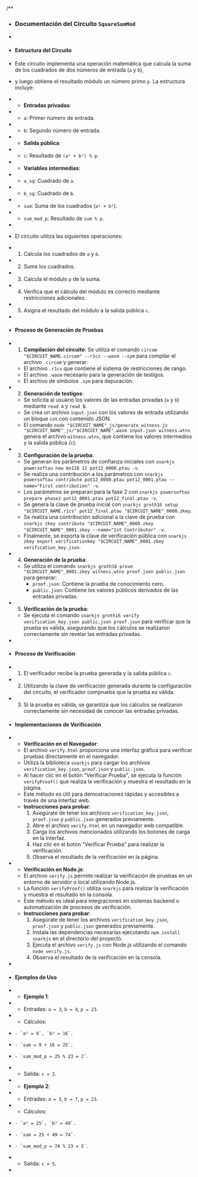 /**
 * ### Documentación del Circuito `SquareSumMod`
 *
 * #### Estructura del Circuito
 * Este circuito implementa una operación matemática que calcula la suma de los cuadrados de dos números de entrada (`a` y `b`), 
 * y luego obtiene el resultado módulo un número primo `p`. La estructura incluye:
 * - **Entradas privadas**:
 *   - `a`: Primer número de entrada.
 *   - `b`: Segundo número de entrada.
 * - **Salida pública**:
 *   - `c`: Resultado de `(a² + b²) % p`.
 * - **Variables intermedias**:
 *   - `a_sq`: Cuadrado de `a`.
 *   - `b_sq`: Cuadrado de `b`.
 *   - `sum`: Suma de los cuadrados (`a² + b²`).
 *   - `sum_mod_p`: Resultado de `sum % p`.
 * 
 * El circuito utiliza las siguientes operaciones:
 * 1. Calcula los cuadrados de `a` y `b`.
 * 2. Suma los cuadrados.
 * 3. Calcula el módulo `p` de la suma.
 * 4. Verifica que el cálculo del módulo es correcto mediante restricciones adicionales.
 * 5. Asigna el resultado del módulo a la salida pública `c`.
 *
 * #### Proceso de Generación de Pruebas
 * 1. **Compilación del circuito**: Se utiliza el comando `circom "$CIRCUIT_NAME.circom" --r1cs --wasm --sym` para compilar el archivo `.circom` y generar:
    - El archivo `.r1cs` que contiene el sistema de restricciones de rango.
    - El archivo `.wasm` necesario para la generación de testigos.
    - El archivo de símbolos `.sym` para depuración.
 * 2. **Generación de testigos**: 
    - Se solicita al usuario los valores de las entradas privadas (`a` y `b`) mediante `read A` y `read B`.
    - Se crea un archivo `input.json` con los valores de entrada utilizando un bloque `cat` con contenido JSON.
    - El comando `node "$CIRCUIT_NAME"_js/generate_witness.js "$CIRCUIT_NAME"_js/"$CIRCUIT_NAME".wasm input.json witness.wtns` genera el archivo `witness.wtns`, que contiene los valores intermedios y la salida pública (`c`).
 * 3. **Configuración de la prueba**:
    - Se generan los parámetros de confianza iniciales con `snarkjs powersoftau new bn128 12 pot12_0000.ptau -v`.
    - Se realiza una contribución a los parámetros con `snarkjs powersoftau contribute pot12_0000.ptau pot12_0001.ptau --name="First contribution" -v`.
    - Los parámetros se preparan para la fase 2 con `snarkjs powersoftau prepare phase2 pot12_0001.ptau pot12_final.ptau -v`.
    - Se genera la clave de prueba inicial con `snarkjs groth16 setup "$CIRCUIT_NAME.r1cs" pot12_final.ptau "$CIRCUIT_NAME"_0000.zkey`.
    - Se realiza una contribución adicional a la clave de prueba con `snarkjs zkey contribute "$CIRCUIT_NAME"_0000.zkey "$CIRCUIT_NAME"_0001.zkey --name="1st Contributor" -v`.
    - Finalmente, se exporta la clave de verificación pública con `snarkjs zkey export verificationkey "$CIRCUIT_NAME"_0001.zkey verification_key.json`.
 * 4. **Generación de la prueba**: 
    - Se utiliza el comando `snarkjs groth16 prove "$CIRCUIT_NAME"_0001.zkey witness.wtns proof.json public.json` para generar:
        - `proof.json`: Contiene la prueba de conocimiento cero.
        - `public.json`: Contiene los valores públicos derivados de las entradas privadas.
 * 5. **Verificación de la prueba**: 
    - Se ejecuta el comando `snarkjs groth16 verify verification_key.json public.json proof.json` para verificar que la prueba es válida, asegurando que los cálculos se realizaron correctamente sin revelar las entradas privadas.
 *
 * #### Proceso de Verificación
 * 1. El verificador recibe la prueba generada y la salida pública `c`.
 * 2. Utilizando la clave de verificación generada durante la configuración del circuito, el verificador comprueba que la prueba es válida.
 * 3. Si la prueba es válida, se garantiza que los cálculos se realizaron correctamente sin necesidad de conocer las entradas privadas.
 * #### Implementaciones de Verificación
 * - **Verificación en el Navegador**:
    - El archivo `verify.html` proporciona una interfaz gráfica para verificar pruebas directamente en el navegador.
    - Utiliza la biblioteca `snarkjs` para cargar los archivos `verification_key.json`, `proof.json` y `public.json`.
    - Al hacer clic en el botón "Verificar Prueba", se ejecuta la función `verifyProof()` que realiza la verificación y muestra el resultado en la página.
    - Este método es útil para demostraciones rápidas y accesibles a través de una interfaz web.
    - **Instrucciones para probar**:
        1. Asegúrate de tener los archivos `verification_key.json`, `proof.json` y `public.json` generados previamente.
        2. Abre el archivo `verify.html` en un navegador web compatible.
        3. Carga los archivos mencionados utilizando los botones de carga en la interfaz.
        4. Haz clic en el botón "Verificar Prueba" para realizar la verificación.
        5. Observa el resultado de la verificación en la página.

 * - **Verificación en Node.js**:
    - El archivo `verify.js` permite realizar la verificación de pruebas en un entorno de servidor o local utilizando Node.js.
    - La función `verifyProof()` utiliza `snarkjs` para realizar la verificación y muestra el resultado en la consola.
    - Este método es ideal para integraciones en sistemas backend o automatización de procesos de verificación.
    - **Instrucciones para probar**:
        1. Asegúrate de tener los archivos `verification_key.json`, `proof.json` y `public.json` generados previamente.
        2. Instala las dependencias necesarias ejecutando `npm install snarkjs` en el directorio del proyecto.
        3. Ejecuta el archivo `verify.js` con Node.js utilizando el comando `node verify.js`.
        4. Observa el resultado de la verificación en la consola.

 *
 * #### Ejemplos de Uso
 * - **Ejemplo 1**:
 *   - Entradas: `a = 3`, `b = 4`, `p = 23`.
 *   - Cálculos:
 *     - `a² = 9`, `b² = 16`.
 *     - `sum = 9 + 16 = 25`.
 *     - `sum_mod_p = 25 % 23 = 2`.
 *   - Salida: `c = 2`.
 * - **Ejemplo 2**:
 *   - Entradas: `a = 5`, `b = 7`, `p = 23`.
 *   - Cálculos:
 *     - `a² = 25`, `b² = 49`.
 *     - `sum = 25 + 49 = 74`.
 *     - `sum_mod_p = 74 % 23 = 5`.
 *   - Salida: `c = 5`.
 *

